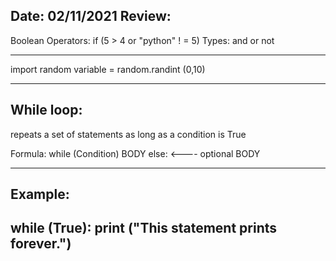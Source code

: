 Date: 02/11/2021
Review:
---------------------------------
Boolean Operators:
if (5 > 4 or "python" ! = 5)
Types:
and
or
not

---------------------------------------------
import random
variable = random.randint (0,10)

---------------------------------
While loop:
---------------------------------
repeats a set of statements as long as a condition is True

Formula:
while (Condition)
  BODY
else: <---- optional
  BODY

------------------------------------------------------
Example:
---------------------------------
while (True):
    print ("This statement prints forever.")
---------------------------------
